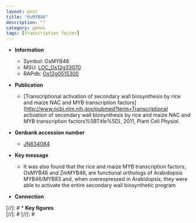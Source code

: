 ```yaml
---
layout: post
title: "OsMYB46"
description: ""
category: genes
tags: [transcription factor]
---
```


* **Information**  
    + Symbol: OsMYB46  
    + MSU: [LOC_Os12g33070](http://rice.plantbiology.msu.edu/cgi-bin/ORF_infopage.cgi?orf=LOC_Os12g33070)  
    + RAPdb: [Os12g0515300](http://rapdb.dna.affrc.go.jp/viewer/gbrowse_details/irgsp1?name=Os12g0515300)  

* **Publication**  
    + [Transcriptional activation of secondary wall biosynthesis by rice and maize NAC and MYB transcription factors](http://www.ncbi.nlm.nih.gov/pubmed?term=Transcriptional activation of secondary wall biosynthesis by rice and maize NAC and MYB transcription factors%5BTitle%5D), 2011, Plant Cell Physiol.

* **Genbank accession number**  
    + [JN634084](http://www.ncbi.nlm.nih.gov/nuccore/JN634084)

* **Key message**  
    + It was also found that the rice and maize MYB transcription factors, OsMYB46 and ZmMYB46, are functional orthologs of Arabidopsis MYB46/MYB83 and, when overexpressed in Arabidopsis, they were able to activate the entire secondary wall biosynthetic program

* **Connection**  

[//]: # * **Key figures**  
[//]: # 
[//]: # 
